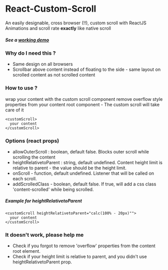 # React-Custom-Scroll
An easily designable, cross browser (!!), custom scroll with ReactJS  
Animations and scroll rate **exactly** like native scroll 

##### See a [working demo](http://rommguy.github.io/React-Custom-Scroll/demo.html) ###

### Why do I need this ?  
- Same design on all browsers
- Scrollbar above content instead of floating to the side - same layout on scrolled content as not scrolled content

### How to use ?
wrap your content with the custom scroll component
remove overflow style properties from your content root component - The custom scroll will take care of it


```
<customScroll>
  your content
</customScroll>

```

### Options (react props)

- allowOuterScroll : boolean, default false. Blocks outer scroll while scrolling the content
- heightRelativetoParent : string, default undefined. Content height limit is relative to parent - the value should be the height limit.
- onScroll - function, default undefined. Listener that will be called on each scroll.
- addScrolledClass - boolean, default false. If true, will add a css class 'content-scrolled' while being scrolled.

##### Example for heightRelativetoParent

```
<customScroll heightRelativetoParent="calc(100% - 20px)"">
  your content
</customScroll>  
```

### It doesn't work, please help me

- Check if you forgot to remove 'overflow' properties from the content root element.
- Check if your height limit is relative to parent, and you didn't use heightRelativetoParent prop.
